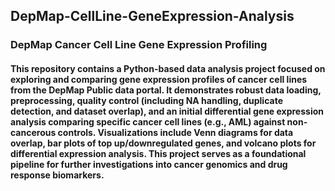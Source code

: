 ## DepMap-CellLine-GeneExpression-Analysis

### DepMap Cancer Cell Line Gene Expression Profiling

#### This repository contains a Python-based data analysis project focused on exploring and comparing gene expression profiles of cancer cell lines from the DepMap Public data portal. It demonstrates robust data loading, preprocessing, quality control (including NA handling, duplicate detection, and dataset overlap), and an initial differential gene expression analysis comparing specific cancer cell lines (e.g., AML) against non-cancerous controls. Visualizations include Venn diagrams for data overlap, bar plots of top up/downregulated genes, and volcano plots for differential expression analysis. This project serves as a foundational pipeline for further investigations into cancer genomics and drug response biomarkers.
